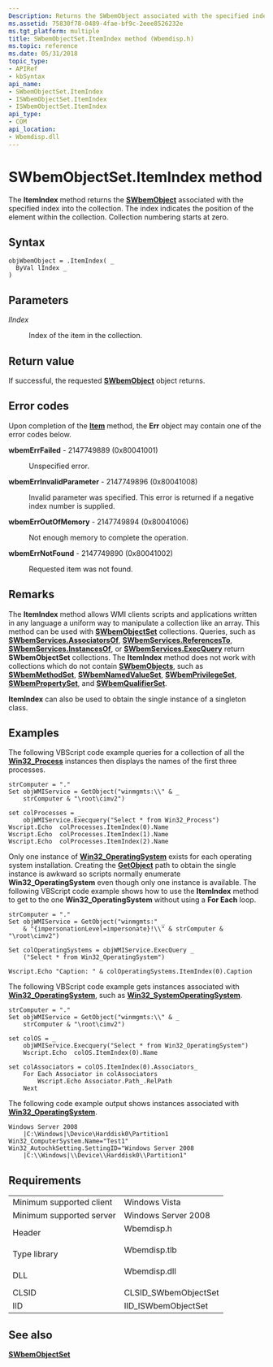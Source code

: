 ```yaml
---
Description: Returns the SWbemObject associated with the specified index into the collection.
ms.assetid: 75830f78-0489-4fae-bf9c-2eee8526232e
ms.tgt_platform: multiple
title: SWbemObjectSet.ItemIndex method (Wbemdisp.h)
ms.topic: reference
ms.date: 05/31/2018
topic_type: 
- APIRef
- kbSyntax
api_name: 
- SWbemObjectSet.ItemIndex
- ISWbemObjectSet.ItemIndex
- ISWbemObjectSet.ItemIndex
api_type: 
- COM
api_location: 
- Wbemdisp.dll
---
```


# SWbemObjectSet.ItemIndex method

The **ItemIndex** method returns the [**SWbemObject**](swbemobject.md) associated with the specified index into the collection. The index indicates the position of the element within the collection. Collection numbering starts at zero.

## Syntax


```VB
objWbemObject = .ItemIndex( _
  ByVal lIndex _
)
```



## Parameters

<dl> <dt>

*lIndex* 
</dt> <dd>

Index of the item in the collection.

</dd> </dl>

## Return value

If successful, the requested [**SWbemObject**](swbemobject.md) object returns.

## Error codes

Upon completion of the [**Item**](swbemobjectset-item.md) method, the **Err** object may contain one of the error codes below.

<dl> <dt>

**wbemErrFailed** - 2147749889 (0x80041001)
</dt> <dd>

Unspecified error.

</dd> <dt>

**wbemErrInvalidParameter** - 2147749896 (0x80041008)
</dt> <dd>

Invalid parameter was specified. This error is returned if a negative index number is supplied.

</dd> <dt>

**wbemErrOutOfMemory** - 2147749894 (0x80041006)
</dt> <dd>

Not enough memory to complete the operation.

</dd> <dt>

**wbemErrNotFound** - 2147749890 (0x80041002)
</dt> <dd>

Requested item was not found.

</dd> </dl>

## Remarks

The **ItemIndex** method allows WMI clients scripts and applications written in any language a uniform way to manipulate a collection like an array. This method can be used with [**SWbemObjectSet**](swbemobjectset.md) collections. Queries, such as [**SWbemServices.AssociatorsOf**](swbemservices-associatorsof.md), [**SWbemServices.ReferencesTo**](swbemservices-referencesto.md), [**SWbemServices.InstancesOf**](swbemservices-instancesof.md), or [**SWbemServices.ExecQuery**](swbemservices-execquery.md) return **SWbemObjectSet** collections. The **ItemIndex** method does not work with collections which do not contain [**SWbemObjects**](swbemobject.md), such as [**SWbemMethodSet**](swbemmethodset.md), [**SWbemNamedValueSet**](swbemnamedvalueset.md), [**SWbemPrivilegeSet**](swbemprivilegeset.md), [**SWbemPropertySet**](swbempropertyset.md), and [**SWbemQualifierSet**](swbemqualifierset.md).

**ItemIndex** can also be used to obtain the single instance of a singleton class.

## Examples

The following VBScript code example queries for a collection of all the [**Win32\_Process**](https://docs.microsoft.com/windows/desktop/CIMWin32Prov/win32-process) instances then displays the names of the first three processes.


```VB
strComputer = "."
Set objWMIService = GetObject("winmgmts:\\" & _
    strComputer & "\root\cimv2")

set colProcesses = _
    objWMIService.Execquery("Select * from Win32_Process")
Wscript.Echo  colProcesses.ItemIndex(0).Name
Wscript.Echo  colProcesses.ItemIndex(1).Name
Wscript.Echo  colProcesses.ItemIndex(2).Name
```



Only one instance of [**Win32\_OperatingSystem**](https://docs.microsoft.com/windows/desktop/CIMWin32Prov/win32-operatingsystem) exists for each operating system installation. Creating the [**GetObject**](https://msdn.microsoft.com/en-us/library/e9waz863(v=VS.71).aspx) path to obtain the single instance is awkward so scripts normally enumerate **Win32\_OperatingSystem** even though only one instance is available. The following VBScript code example shows how to use the **ItemIndex** method to get to the one **Win32\_OperatingSystem** without using a **For Each** loop.


```VB
strComputer = "."
Set objWMIService = GetObject("winmgmts:" _
    & "{impersonationLevel=impersonate}!\\" & strComputer & "\root\cimv2")

Set colOperatingSystems = objWMIService.ExecQuery _
    ("Select * from Win32_OperatingSystem")

Wscript.Echo "Caption: " & colOperatingSystems.ItemIndex(0).Caption
```



The following VBScript code example gets instances associated with [**Win32\_OperatingSystem**](https://docs.microsoft.com/windows/desktop/CIMWin32Prov/win32-operatingsystem), such as [**Win32\_SystemOperatingSystem**](https://docs.microsoft.com/windows/desktop/CIMWin32Prov/win32-systemoperatingsystem).


```VB
strComputer = "."
Set objWMIService = GetObject("winmgmts:\\" & _
    strComputer & "\root\cimv2")

set colOS = _
    objWMIService.Execquery("Select * from Win32_OperatingSystem")
    Wscript.Echo  colOS.ItemIndex(0).Name

set colAssociators = colOS.ItemIndex(0).Associators_
    For Each Associator in colAssociators 
        Wscript.Echo Associator.Path_.RelPath  
    Next
```



The following code example output shows instances associated with [**Win32\_OperatingSystem**](https://docs.microsoft.com/windows/desktop/CIMWin32Prov/win32-operatingsystem).

``` syntax
Windows Server 2008 
    |C:\Windows|\Device\Harddisk0\Partition1
Win32_ComputerSystem.Name="Test1"
Win32_AutochkSetting.SettingID="Windows Server 2008 
    |C:\\Windows|\\Device\\Harddisk0\\Partition1"
```

## Requirements



|                                     |                                                                                         |
|-------------------------------------|-----------------------------------------------------------------------------------------|
| Minimum supported client<br/> | Windows Vista<br/>                                                                |
| Minimum supported server<br/> | Windows Server 2008<br/>                                                          |
| Header<br/>                   | <dl> <dt>Wbemdisp.h</dt> </dl>   |
| Type library<br/>             | <dl> <dt>Wbemdisp.tlb</dt> </dl> |
| DLL<br/>                      | <dl> <dt>Wbemdisp.dll</dt> </dl> |
| CLSID<br/>                    | CLSID\_SWbemObjectSet<br/>                                                        |
| IID<br/>                      | IID\_ISWbemObjectSet<br/>                                                         |



## See also

<dl> <dt>

[**SWbemObjectSet**](swbemobjectset.md)
</dt> </dl>

 

 




